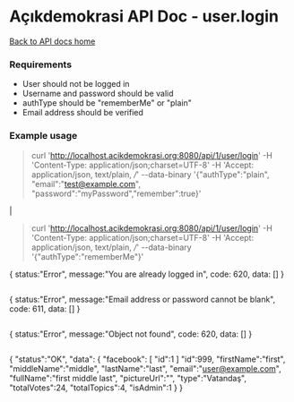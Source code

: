 # Açıkdemokrasi API Doc - user.login

[Back to API docs home](Home)

### Requirements
- User should not be logged in
- Username and password should be valid
- authType should be "rememberMe" or "plain"
- Email address should be verified

### Example usage

>    curl 'http://localhost.acikdemokrasi.org:8080/api/1/user/login' -H 'Content-Type: application/json;charset=UTF-8' -H 'Accept: application/json, text/plain, */*' --data-binary '{"authType":"plain", "email":"test@example.com", "password":"myPassword","remember":true}'

|

>    curl 'http://localhost.acikdemokrasi.org:8080/api/1/user/login' -H 'Content-Type: application/json;charset=UTF-8' -H 'Accept: application/json, text/plain, */*' --data-binary '{"authType":"rememberMe"}'

{
  status:"Error",
  message:"You are already logged in",
  code: 620,
  data: []
}
```
```
{
  status:"Error",
  message:"Email address or password cannot be blank",
  code: 611,
  data: []
}
```
```
{
  status:"Error",
  message:"Object not found",
  code: 620,
  data: []
}
```
```
{
  "status":"OK",
  "data": {
    "facebook": [
      "id":1
    ]
    "id":999,
    "firstName":"first",
    "middleName":"middle",
    "lastName":"last",
    "email":"user@example.com",
    "fullName":"first middle last",
    "pictureUrl":"",
    "type":"Vatandaş",
    "totalVotes":24,
    "totalTopics":4,
    "isAdmin":1
  }
}
```